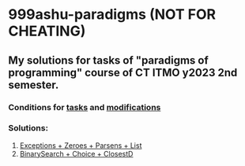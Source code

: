 # 999ashu-paradigms **(NOT FOR CHEATING)**
## My solutions for tasks of "paradigms of programming" course of CT ITMO y2023 2nd semester.
### Conditions for [tasks](https://www.kgeorgiy.info/courses/paradigms/homeworks.html#except) and [modifications](https://www.kgeorgiy.info/git/geo/paradigms-2024)
### Solutions:
 1. [Exceptions + Zeroes + Parsens + List](https://github.com/999ashu/999ashu-paradigms/tree/master/HW1-exceptions/expression)
 1. [BinarySearch + Choice + ClosestD](https://github.com/999ashu/999ashu-paradigms/tree/master/HW2-search/search/)
 
